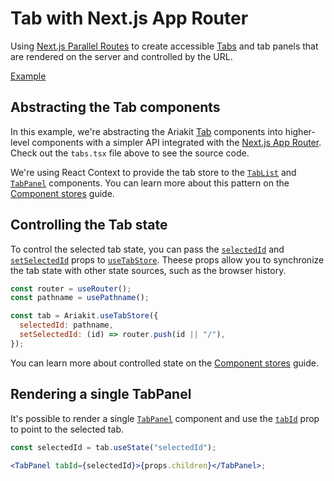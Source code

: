 # Tab with Next.js App Router

<p data-description>
  Using <a href="https://nextjs.org/docs/app/building-your-application/routing/parallel-routes">Next.js Parallel Routes</a> to create accessible <a href="/components/tab">Tabs</a> and tab panels that are rendered on the server and controlled by the URL.
</p>

<a href="./layout.tsx" data-playground>Example</a>

## Abstracting the Tab components

In this example, we're abstracting the Ariakit [Tab](/components/tab) components into higher-level components with a simpler API integrated with the [Next.js App Router](https://nextjs.org/docs/api-reference/next/router). Check out the `tabs.tsx` file above to see the source code.

We're using React Context to provide the tab store to the [`TabList`](/apis/tab-list) and [`TabPanel`](/apis/tab-panel) components. You can learn more about this pattern on the [Component stores](/guide/component-stores#using-react-context) guide.

## Controlling the Tab state

To control the selected tab state, you can pass the [`selectedId`](/apis/tab-store#selectedid) and [`setSelectedId`](/apis/tab-store#setselectedid) props to [`useTabStore`](/apis/tab-store). Theese props allow you to synchronize the tab state with other state sources, such as the browser history.

```jsx {5,6}
const router = useRouter();
const pathname = usePathname();

const tab = Ariakit.useTabStore({
  selectedId: pathname,
  setSelectedId: (id) => router.push(id || "/"),
});
```

You can learn more about controlled state on the [Component stores](/guide/component-stores#controlled-state) guide.

## Rendering a single TabPanel

It's possible to render a single [`TabPanel`](/apis/tab-panel) component and use the [`tabId`](/apis/tab-panel#tabid) prop to point to the selected tab.

```jsx
const selectedId = tab.useState("selectedId");

<TabPanel tabId={selectedId}>{props.children}</TabPanel>;
```
